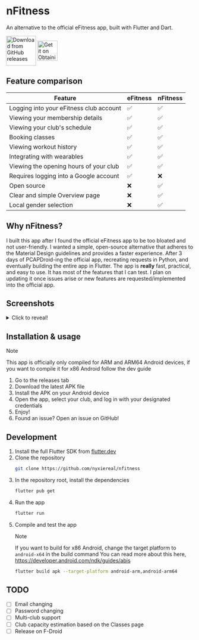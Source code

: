 # nFitness
An alternative to the official eFitness app, built with Flutter and Dart.

<a href="https://github.com/nyxiereal/nFitness/releases">
<img src="https://user-images.githubusercontent.com/69304392/148696068-0cfea65d-b18f-4685-82b5-329a330b1c0d.png"
alt="Download from GitHub releases" align="center" height="80" /></a>

<a href="https://apps.obtainium.imranr.dev/redirect?r=obtainium://add/https://github.com/nyxiereal/nFitness/">
<img src="https://github.com/ImranR98/Obtainium/raw/main/assets/graphics/badge_obtainium.png"
alt="Get it on Obtainium" align="center" height="54" /></a>

## Feature comparison
| Feature                                 | eFitness | nFitness |
| --------------------------------------- | -------- | -------- |
| Logging into your eFitness club account | ✅        | ✅        |
| Viewing your membership details         | ✅        | ✅        |
| Viewing your club's schedule            | ✅        | ✅        |
| Booking classes                         | ✅        | ✅        |
| Viewing workout history                 | ✅        | ✅        |
| Integrating with wearables              | ✅        | ✅        |
| Viewing the opening hours of your club  | ✅        | ✅        |
| Requires logging into a Google account  | ✅        | ❌        |
| Open source                             | ❌        | ✅        |
| Clear and simple Overview page          | ❌        | ✅        |
| Local gender selection                  | ❌        | ✅        |

## Why nFitness?
I built this app after I found the official eFitness app to be too bloated and not user-friendly. I wanted a simple, open-source alternative that adheres to the Material Design guidelines and provides a faster experience. After 3 days of PCAPDroid-ing the official app, recreating requests in Python, and eventually building the entire app in Flutter. The app is **really** fast, practical, and easy to use. It has most of the features that I can test. I plan on updating it once issues arise or new features are requested/implemented into the official app.

## Screenshots
<details>
   <summary>Click to reveal!</summary>
    <img width="1440" height="3200" alt="image" src="https://github.com/user-attachments/assets/6612674a-d5da-4698-9614-6da0f42d0cd7" />
<img width="1440" height="3200" alt="image" src="https://github.com/user-attachments/assets/10a439e5-17e1-403c-958c-ba90e28cf359" />
<img width="1440" height="3200" alt="image" src="https://github.com/user-attachments/assets/8affa1a4-59f8-4447-886f-f6bd6f8bba2b" />
<img width="1440" height="3200" alt="image" src="https://github.com/user-attachments/assets/80814d6b-0e4f-455c-b527-a8b32a993b60" />
</details>

## Installation & usage
> [!NOTE]
> This app is officially only compiled for ARM and ARM64 Android devices, if you want to compile it for x86 Android follow the dev guide
1. Go to the releases tab
2. Download the latest APK file
3. Install the APK on your Android device
4. Open the app, select your club, and log in with your designated credentials
5. Enjoy!
6. Found an issue? Open an issue on GitHub!

## Development
1. Install the full Flutter SDK from [flutter.dev](https://docs.flutter.dev/get-started/install)
2. Clone the repository
   ```bash
   git clone https://github.com/nyxiereal/nfitness
   ```
3. In the repository root, install the dependencies
   ```bash
   flutter pub get
   ```
4. Run the app
   ```bash
   flutter run
   ```
5. Compile and test the app
    > [!NOTE]
    > If you want to build for x86 Android, change the target platform to `android-x64` in the build command
    > You can read more about this here, https://developer.android.com/ndk/guides/abis
    ```bash
    flutter build apk --target-platform android-arm,android-arm64
    ```

## TODO
- [ ] Email changing
- [ ] Password changing
- [ ] Multi-club support
- [ ] Club capacity estimation based on the Classes page
- [ ] Release on F-Droid
